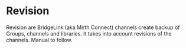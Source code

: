 # Revision
Revision are BridgeLink (aka Mirth Connect) channels create backup of Groups, channels and libraries.
It takes into account revisions of the channels. Manual to follow.
